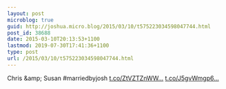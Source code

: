 ```yaml
---
layout: post
microblog: true
guid: http://joshua.micro.blog/2015/03/10/t575223034598047744.html
post_id: 38688
date: 2015-03-10T20:13:53+1100
lastmod: 2019-07-30T17:41:36+1100
type: post
url: /2015/03/10/t575223034598047744.html
---
```

Chris &amp;amp; Susan #marriedbyjosh [t.co/ZtVZTZnWW...](http://t.co/ZtVZTZnWW8) [t.co/J5gvWmgp6...](http://t.co/J5gvWmgp6O)
